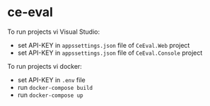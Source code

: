 # ce-eval

To run projects vi Visual Studio:
* set API-KEY in `appssettings.json` file of `CeEval.Web` project
* set API-KEY in `appssettings.json` file of `CeEval.Console` project

To run projects vi docker:
* set API-KEY in `.env` file
* run `docker-compose build`
* run `docker-compose up`

